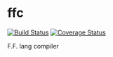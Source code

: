 # ffc
[![Build Status](https://travis-ci.org/TyanNN/ffc.svg?branch=master)](https://travis-ci.org/TyanNN/ffc)
[![Coverage Status](https://coveralls.io/repos/github/TyanNN/ffc/badge.svg?branch=HEAD)](https://coveralls.io/github/TyanNN/ffc?branch=HEAD)

F.F. lang compiler
